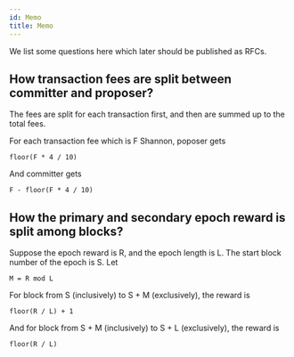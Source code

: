 ```yaml
---
id: Memo
title: Memo
---
```


We list some questions here which later should be published as RFCs.

## How transaction fees are split between committer and proposer?

The fees are split for each transaction first, and then are summed up to the total fees.

For each transaction fee which is F Shannon, poposer gets

```
floor(F * 4 / 10)
```

And committer gets

```
F - floor(F * 4 / 10)
```

## How the primary and secondary epoch reward is split among blocks?

Suppose the epoch reward is R, and the epoch length is L. The start block number of the epoch is S. Let

```
M = R mod L
```

For block from S (inclusively) to S + M (exclusively), the reward is

```
floor(R / L) + 1
```

And for block from S + M (inclusively) to S + L (exclusively), the reward is

```
floor(R / L)
```

